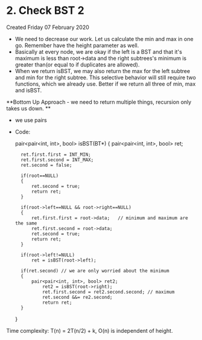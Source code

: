# 2. Check BST 2
Created Friday 07 February 2020


* We need to decrease our work. Let us calculate the min and max in one go. Remember have the height parameter as well.
* Basically at every node, we are okay if the left is a BST and that it's maximum is less than root->data and the right subtrees's minimum is greater than(or equal to if duplicates are allowed).
* When we return isBST, we may also return the max for the left subtree and min for the right subtree. This selective behavior will still require two functions, which we already use. Better if we return all three of min, max and isBST.


**Bottom Up Approach - we need to return multiple things, recursion only takes us down. **

* we use pairs
* Code:


	pair<pair<int, int>, bool> isBST(BT*)
	{
		pair<pair<int, int>, bool> ret;
	
		ret.first.first = INT_MIN;
		ret.first.second = INT_MAX;
		ret.second = false;
	
		if(root==NULL)
		{
			ret.second = true;
			return ret;
		}
	
		if(root->left==NULL && root->right==NULL)
		{
			ret.first.first = root->data;	// minimum and maximum are the same
			ret.first.second = root->data;
			ret.second = true;
			return ret;
		}
	
		if(root->left!=NULL)
			ret = isBST(root->left);
	
		if(ret.second) // we are only worried about the minimum
		{
			pair<pair<int, int>, bool> ret2;
				ret2 = isBST(root->right);
				ret.first.second = ret2.second.second; // maximum
				ret.second &&= re2.second;
				return ret;
		}
	}

Time complexity:
T(n) = 2T(n/2) + k, O(n) is independent of height.

